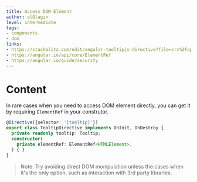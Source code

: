 ```yaml
---
title: Access DOM Element
author: alQlagin
level: intermediate
tags:
- components
- dom
links:
- https://stackblitz.com/edit/angular-tooltipjs-directive?file=src%2Fapp%2Ftooltip.directive.ts 
- https://angular.io/api/core/ElementRef
- https://angular.io/guide/security
---
```


# Content
In rare cases when you need to access DOM element directly, you can get it by requiring `ElementRef` in your construtor. 
```typescript
@Directive({selector: '[tooltip]'})
export class TooltipDirective implements OnInit, OnDestroy {
  private readonly tooltip: Tooltip;
  constructor(
    private elementRef: ElementRef<HTMLElement>,
  ) { }
}
```
> Note: Try avoiding direct DOM monipulation unless the cases when it's the only option, such as interaction with 3rd party libraries.
